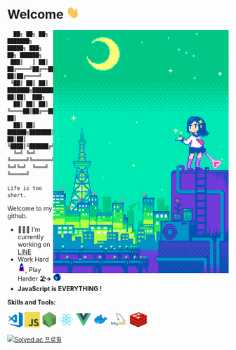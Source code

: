 # Welcome&nbsp;<img src="https://github.com/1ilsang/1ilsang/blob/master/assets/images/hi.gif" width="30px">

<a href="https://1041uuu.tumblr.com/" ><img align="right" width="400px" src="https://github.com/1ilsang/1ilsang/blob/master/assets/images/dot.gif"></a>

      ██╗ ██╗ ██╗    ███████╗ █████╗ ███╗   ██╗ ██████╗
     ███║   ║ ██║    ██╔════╝██╔══██╗████╗  ██║██╔════╝
     ╚██║ ██║ ██║    ███████╗███████║██╔██╗ ██║██║  ███╗
      ██║ ██║ ██║    ╚════██║██╔══██║██║╚██╗██║██║   ██║
      ██║ ██║ ██████╗███████║██║  ██║██║ ╚████║╚██████╔╝
      ╚═╝ ╚═╝ ╚═════╝╚══════╝╚═╝  ╚═╝╚═╝  ╚═══╝ ╚═════╝
                                        Life is too short.

Welcome to my github.

- 👨🏽‍💻 I’m currently working on [LINE](https://linecorp.com/en)
- Work Hard&nbsp;<img src="https://github.com/1ilsang/1ilsang/blob/master/assets/images/rocket.gif" width="17px">, Play Harder 🏖✈️&nbsp;<img src="https://github.com/1ilsang/1ilsang/blob/master/assets/images/earth.gif" width="17px">
- **JavaScript is EVERYTHING !**

**Skills and Tools:**

<a href="https://code.visualstudio.com"><code><img height="35" src="https://github.com/1ilsang/1ilsang/blob/master/assets/images/visual-studio-code.png"></code></a>
<a href="https://developer.mozilla.org/en-US/docs/Web/JavaScript"><code><img height="35" src="https://github.com/1ilsang/1ilsang/blob/master/assets/images/javascript.png"></code></a>
<a href="https://nodejs.org"><code><img height="35" src="https://github.com/1ilsang/1ilsang/blob/master/assets/images/nodejs.png"></code></a>
<a href="https://reactjs.org"><code><img height="35" src="https://github.com/1ilsang/1ilsang/blob/master/assets/images/react.png"></code></a>
<a href="https://vuejs.org"><code><img height="35" src="https://github.com/1ilsang/1ilsang/blob/master/assets/images/vue.png"></code></a>
<a href="https://www.docker.com"><code><img height="35" src="https://github.com/1ilsang/1ilsang/blob/master/assets/images/docker.png"></code></a>
<a href="https://www.mysql.com"><code><img height="35" src="https://github.com/1ilsang/1ilsang/blob/master/assets/images/mysql.png"></code></a>
<a href="https://redis.io"><code><img height="35" src="https://github.com/1ilsang/1ilsang/blob/master/assets/images/redis.png"></code></a>

[![Solved.ac 프로필](http://mazassumnida.wtf/api/v2/generate_badge?boj=1ilsang)](https://solved.ac/1ilsang)
